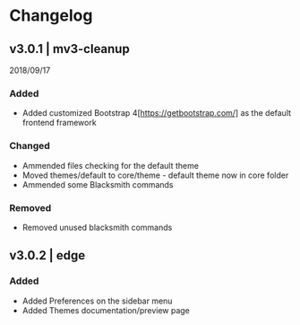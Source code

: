 #  Changelog

## v3.0.1 | mv3-cleanup
2018/09/17

### Added
* Added customized Bootstrap 4[https://getbootstrap.com/] as the default frontend framework

### Changed
* Ammended files checking for the default theme
* Moved themes/default to core/theme - default theme now in core folder
* Ammended some Blacksmith commands

### Removed
* Removed unused blacksmith commands

## v3.0.2 | edge

### Added
* Added Preferences on the sidebar menu
* Added Themes documentation/preview page
